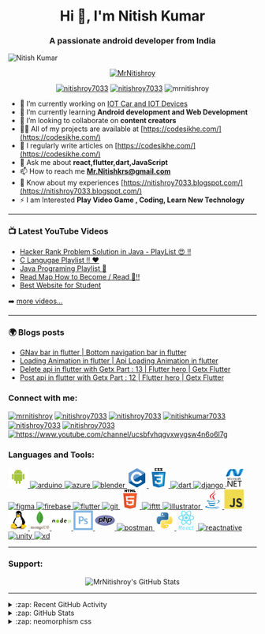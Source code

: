 <h1 align="center">Hi 👋, I'm Nitish Kumar</h1>
<h3 align="center">A passionate android developer from India</h3>
<img src="https://blogger.googleusercontent.com/img/b/R29vZ2xl/AVvXsEiUGMm0-0R3bKyeJqLiaoi7NAq-80ZmuT8jOblQDfOzK2zTGR_wvb4dJJ28sg7NAE9HlhbITy2BtJpjbjpwvLhuCISo_k7ejJAuqRtOBZtDyGM8pWD0Laly6e1Z-lKy2adL6Gv_Ddc1f1svHtnAycf1qUZF1RxRw9E5_MzBsmA8pgbpqJcEqfAALjGY/s1829/nitish%20roy%20trans.png" alt="Nitish Kumar">

<p align="center"> <a href="https://github.com/ryo-ma/github-profile-trophy"><img src="https://github-profile-trophy.vercel.app/?username=MrNitishroy" alt="MrNitishroy" /></a> </p>

<p align="center">
 <a href="https://marketplace.visualstudio.com/items?itemName=NitishRoy7033.Coder30" target="blank"><img src="https://blogger.googleusercontent.com/img/b/R29vZ2xl/AVvXsEg3mTHgIHj1jaKIOXIcQI_-ku-6KkPcxG2ZfB9da1FWr-VXNp3G1uGtqmtdt3SYqwFmMaPfEfTtc5qZUMklE7wrg3m_HwlhCrqoJi838WUz-EHYYLVrsVI-zAjv3gUAuH54wTQyyJftOdeUDrhN3_Yib_Dnxksg94G5wg8OUcC9otkDkKr9Zofu9FJM/s364/vs%20code%20theme.png" alt="nitishroy7033" height="30" width="200" /></a>
 <a href="https://twitter.com/nitishroy7033" target="blank"><img src="https://img.shields.io/twitter/follow/nitishroy7033?logo=twitter&style=for-the-badge" alt="nitishroy7033" /></a>
 <img src="https://komarev.com/ghpvc/?username=mrnitishroy&label=Profile%20views&color=0e75b6&style=flat" alt="mrnitishroy" /> 
 </p>

- 🔭 I’m currently working on [IOT Car and IOT Devices](https://codesikhe.com/)
- 🌱 I’m currently learning **Android development and Web Development**
- 👯 I’m looking to collaborate on **content creators**
- 👨‍💻 All of my projects are available at [https://codesikhe.com/](https://codesikhe.com/)
- 📝 I regularly write articles on [https://codesikhe.com/](https://codesikhe.com/)
- 💬 Ask me about **react,flutter,dart,JavaScript**
- 📫 How to reach me **Mr.Nitishkrs@gmail.com**
- 📄 Know about my experiences [https://nitishroy7033.blogspot.com/](https://nitishroy7033.blogspot.com/)
- ⚡ I am Interested **Play Video Game , Coding, Learn New Technology**

---

### 📺 Latest YouTube Videos

<!-- YOUTUBE:START -->
- [Hacker Rank Problem Solution in Java - PlayList 😍 !!](https://www.youtube.com/watch?v=MDS2wTZEBls&list=PLttsYKD2wS_a9mxnaMQqr4KqIJffa32NV)
- [C Langugae Playlist !! ❤️](https://www.youtube.com/watch?v=bN-Jq5FaLfI&list=PLttsYKD2wS_a7CsSICP0mCZGhtrWAct4s)
- [Java Programing Playlist 🙁](https://www.youtube.com/watch?v=FZV-88TjFKQ&list=PLttsYKD2wS_bbaXZ18-3DA9hmSDM25XIm)
- [Read Map How to Become / Read 🦒!!](https://www.youtube.com/watch?v=zUp_ATISUM4&list=PLttsYKD2wS_ZB1LOL4YwR-XiWMDyur4ez)
- [Best Website for Student ](https://www.youtube.com/watch?v=xpenzoAhAn4&list=PLttsYKD2wS_am17S1Sxxta5l7zwRDJD04)
<!-- YOUTUBE:END -->

➡️ [more videos...](https://www.youtube.com/channel/UCSbFvHqGvxwyGsw4N6o6L7g/featured)

---

### 🌍 Blogs posts
<!-- BLOG-POST-LIST:START -->
- [GNav bar in flutter | Bottom navigation bar in flutter](https://codesikhe.com/gnav-bar-in-flutter-bottom-navigation-bar-in-flutter/)
- [Loading Animation in flutter | Api Loading Animation in flutter](https://codesikhe.com/loading-animation-in-flutter-api-loading-animation-in-flutter/)
- [Delete api in flutter with Getx Part : 13 | Flutter hero | Getx Flutter](https://codesikhe.com/delete-api-in-flutter-with-getx-part-13-flutter-hero-getx-flutter/)
- [Post api in flutter with Getx Part : 12 | Flutter hero | Getx Flutter](https://codesikhe.com/post-api-in-flutter-with-getx-part-12-flutter-hero-getx-flutter/)
<!-- BLOG-POST-LIST:END -->

<h3 align="left">Connect with me:</h3>
<p align="left">
<a href="https://codepen.io/mrnitishroy" target="blank"><img align="center" src="https://raw.githubusercontent.com/rahuldkjain/github-profile-readme-generator/master/src/images/icons/Social/codepen.svg" alt="mrnitishroy" height="30" width="40" /></a>
<a href="https://dev.to/nitishroy7033" target="blank"><img align="center" src="https://raw.githubusercontent.com/rahuldkjain/github-profile-readme-generator/master/src/images/icons/Social/devto.svg" alt="nitishroy7033" height="30" width="40" /></a>
<a href="https://twitter.com/nitishroy7033" target="blank"><img align="center" src="https://raw.githubusercontent.com/rahuldkjain/github-profile-readme-generator/master/src/images/icons/Social/twitter.svg" alt="nitishroy7033" height="30" width="40" /></a>
<a href="https://linkedin.com/in/nitishkumar7033" target="blank"><img align="center" src="https://raw.githubusercontent.com/rahuldkjain/github-profile-readme-generator/master/src/images/icons/Social/linked-in-alt.svg" alt="nitishkumar7033" height="30" width="40" /></a>
<a href="https://fb.com/nitishroy7033" target="blank"><img align="center" src="https://raw.githubusercontent.com/rahuldkjain/github-profile-readme-generator/master/src/images/icons/Social/facebook.svg" alt="nitishroy7033" height="30" width="40" /></a>
<a href="https://instagram.com/nitishroy7033" target="blank"><img align="center" src="https://raw.githubusercontent.com/rahuldkjain/github-profile-readme-generator/master/src/images/icons/Social/instagram.svg" alt="nitishroy7033" height="30" width="40" /></a>
<a href="https://www.youtube.com/c/https://www.youtube.com/channel/ucsbfvhqgvxwygsw4n6o6l7g" target="blank"><img align="center" src="https://raw.githubusercontent.com/rahuldkjain/github-profile-readme-generator/master/src/images/icons/Social/youtube.svg" alt="https://www.youtube.com/channel/ucsbfvhqgvxwygsw4n6o6l7g" height="30" width="40" /></a>
</p>

<h3 align="left">Languages and Tools:</h3>
<p align="left"> <a href="https://developer.android.com" target="_blank" rel="noreferrer"> <img src="https://raw.githubusercontent.com/devicons/devicon/master/icons/android/android-original-wordmark.svg" alt="android" width="40" height="40"/> </a> <a href="https://www.arduino.cc/" target="_blank" rel="noreferrer"> <img src="https://cdn.worldvectorlogo.com/logos/arduino-1.svg" alt="arduino" width="40" height="40"/> </a> <a href="https://azure.microsoft.com/en-in/" target="_blank" rel="noreferrer"> <img src="https://www.vectorlogo.zone/logos/microsoft_azure/microsoft_azure-icon.svg" alt="azure" width="40" height="40"/> </a> <a href="https://www.blender.org/" target="_blank" rel="noreferrer"> <img src="https://download.blender.org/branding/community/blender_community_badge_white.svg" alt="blender" width="40" height="40"/> </a> <a href="https://www.cprogramming.com/" target="_blank" rel="noreferrer"> <img src="https://raw.githubusercontent.com/devicons/devicon/master/icons/c/c-original.svg" alt="c" width="40" height="40"/> </a> <a href="https://www.w3schools.com/css/" target="_blank" rel="noreferrer"> <img src="https://raw.githubusercontent.com/devicons/devicon/master/icons/css3/css3-original-wordmark.svg" alt="css3" width="40" height="40"/> </a> <a href="https://dart.dev" target="_blank" rel="noreferrer"> <img src="https://www.vectorlogo.zone/logos/dartlang/dartlang-icon.svg" alt="dart" width="40" height="40"/> </a> <a href="https://www.djangoproject.com/" target="_blank" rel="noreferrer"> <img src="https://cdn.worldvectorlogo.com/logos/django.svg" alt="django" width="40" height="40"/> </a> <a href="https://dotnet.microsoft.com/" target="_blank" rel="noreferrer"> <img src="https://raw.githubusercontent.com/devicons/devicon/master/icons/dot-net/dot-net-original-wordmark.svg" alt="dotnet" width="40" height="40"/> </a> <a href="https://www.figma.com/" target="_blank" rel="noreferrer"> <img src="https://www.vectorlogo.zone/logos/figma/figma-icon.svg" alt="figma" width="40" height="40"/> </a> <a href="https://firebase.google.com/" target="_blank" rel="noreferrer"> <img src="https://www.vectorlogo.zone/logos/firebase/firebase-icon.svg" alt="firebase" width="40" height="40"/> </a> <a href="https://flutter.dev" target="_blank" rel="noreferrer"> <img src="https://www.vectorlogo.zone/logos/flutterio/flutterio-icon.svg" alt="flutter" width="40" height="40"/> </a> <a href="https://git-scm.com/" target="_blank" rel="noreferrer"> <img src="https://www.vectorlogo.zone/logos/git-scm/git-scm-icon.svg" alt="git" width="40" height="40"/> </a> <a href="https://www.w3.org/html/" target="_blank" rel="noreferrer"> <img src="https://raw.githubusercontent.com/devicons/devicon/master/icons/html5/html5-original-wordmark.svg" alt="html5" width="40" height="40"/> </a> <a href="https://ifttt.com/" target="_blank" rel="noreferrer"> <img src="https://www.vectorlogo.zone/logos/ifttt/ifttt-ar21.svg" alt="ifttt" width="40" height="40"/> </a> <a href="https://www.adobe.com/in/products/illustrator.html" target="_blank" rel="noreferrer"> <img src="https://www.vectorlogo.zone/logos/adobe_illustrator/adobe_illustrator-icon.svg" alt="illustrator" width="40" height="40"/> </a> <a href="https://www.java.com" target="_blank" rel="noreferrer"> <img src="https://raw.githubusercontent.com/devicons/devicon/master/icons/java/java-original.svg" alt="java" width="40" height="40"/> </a> <a href="https://developer.mozilla.org/en-US/docs/Web/JavaScript" target="_blank" rel="noreferrer"> <img src="https://raw.githubusercontent.com/devicons/devicon/master/icons/javascript/javascript-original.svg" alt="javascript" width="40" height="40"/> </a> <a href="https://www.linux.org/" target="_blank" rel="noreferrer"> <img src="https://raw.githubusercontent.com/devicons/devicon/master/icons/linux/linux-original.svg" alt="linux" width="40" height="40"/> </a> <a href="https://www.mongodb.com/" target="_blank" rel="noreferrer"> <img src="https://raw.githubusercontent.com/devicons/devicon/master/icons/mongodb/mongodb-original-wordmark.svg" alt="mongodb" width="40" height="40"/> </a> <a href="https://nodejs.org" target="_blank" rel="noreferrer"> <img src="https://raw.githubusercontent.com/devicons/devicon/master/icons/nodejs/nodejs-original-wordmark.svg" alt="nodejs" width="40" height="40"/> </a> <a href="https://www.photoshop.com/en" target="_blank" rel="noreferrer"> <img src="https://raw.githubusercontent.com/devicons/devicon/master/icons/photoshop/photoshop-line.svg" alt="photoshop" width="40" height="40"/> </a> <a href="https://www.php.net" target="_blank" rel="noreferrer"> <img src="https://raw.githubusercontent.com/devicons/devicon/master/icons/php/php-original.svg" alt="php" width="40" height="40"/> </a> <a href="https://postman.com" target="_blank" rel="noreferrer"> <img src="https://www.vectorlogo.zone/logos/getpostman/getpostman-icon.svg" alt="postman" width="40" height="40"/> </a> <a href="https://www.python.org" target="_blank" rel="noreferrer"> <img src="https://raw.githubusercontent.com/devicons/devicon/master/icons/python/python-original.svg" alt="python" width="40" height="40"/> </a> <a href="https://reactjs.org/" target="_blank" rel="noreferrer"> <img src="https://raw.githubusercontent.com/devicons/devicon/master/icons/react/react-original-wordmark.svg" alt="react" width="40" height="40"/> </a> <a href="https://reactnative.dev/" target="_blank" rel="noreferrer"> <img src="https://reactnative.dev/img/header_logo.svg" alt="reactnative" width="40" height="40"/> </a> <a href="https://unity.com/" target="_blank" rel="noreferrer"> <img src="https://www.vectorlogo.zone/logos/unity3d/unity3d-icon.svg" alt="unity" width="40" height="40"/> </a> <a href="https://www.adobe.com/products/xd.html" target="_blank" rel="noreferrer"> <img src="https://cdn.worldvectorlogo.com/logos/adobe-xd.svg" alt="xd" width="40" height="40"/> </a> </p>

---

<h3 align="left">Support:</h3>
<p align="center">
<img align="center" alt="MrNitishroy's GitHub Stats" src="https://github-readme-stats.vercel.app/api?username=MrNitishroy&show_icons=true&hide_border=false&title_color=ff652f&icon_color=FFE400&bg_color=09131B&text_color=ffffff&border_color=0c1a25" />
</p>

---


<details>
  <summary>:zap: Recent GitHub Activity</summary>
  
<!--START_SECTION:activity-->
1. ❌ Closed PR [#11](https://github.com/codeSTACKr/nft-landing-page/pull/11) in [codeSTACKr/nft-landing-page](https://github.com/codeSTACKr/nft-landing-page)
2. ❌ Closed PR [#21](https://github.com/codeSTACKr/nft-landing-page/pull/21) in [codeSTACKr/nft-landing-page](https://github.com/codeSTACKr/nft-landing-page)
3. ❌ Closed PR [#16](https://github.com/codeSTACKr/nft-landing-page/pull/16) in [codeSTACKr/nft-landing-page](https://github.com/codeSTACKr/nft-landing-page)
4. ❌ Closed PR [#14](https://github.com/codeSTACKr/nft-landing-page/pull/14) in [codeSTACKr/nft-landing-page](https://github.com/codeSTACKr/nft-landing-page)
5. ❌ Closed PR [#9](https://github.com/codeSTACKr/nft-landing-page/pull/9) in [codeSTACKr/nft-landing-page](https://github.com/codeSTACKr/nft-landing-page)
<!--END_SECTION:activity-->

</details>

<details>
  <summary>:zap: GitHub Stats</summary>

  <img align="left" alt="codeSTACKr's GitHub Stats" src="https://github-readme-stats.vercel.app/api?username=codeSTACKr&show_icons=true&hide_border=false&title_color=ff652f&icon_color=FFE400&bg_color=09131B&text_color=ffffff&border_color=0c1a25" />

</details>


<details>
  <summary>:zap: neomorphism  css</summary>

 <pre>
<code>
body{
    background: #ebecf0;
}
.morph{

    border: 5px solid transparent;
    background :linear-gradient(160deg,#f0f1f4 0%, #e4e6eb 100%);
    box-shadow: -3px -3px 6px 2px #ffffff, 5px 5px 8px 0px rgba(0,0,0,0.17),1px 2px 2px 0px rgba(0,0,0,0.1);
    transition: 0.1s;
  }
.morph:active,.morph:focus{
    border: 5px solid #fafafa;
    outline: none;
    box-shadow: inset -3px -3px 5px 0px #ffffff,-1px -1px 4px 0px #ffffff,inset 5px 5px 10px 0px rgba(0,0,0,-0.12),inset 2px 2px 3px 0px rgba(0,0,0,0.07),1px 2px 3px 0px rgba(0,0,0,0.1);
}
</code>
</pre>


</details>
